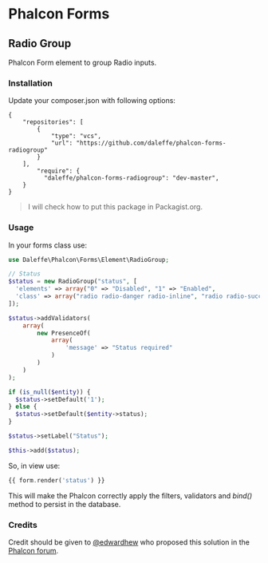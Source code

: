 # Phalcon Forms
## Radio Group
Phalcon Form element to group Radio inputs.

### Installation
Update your composer.json with following options:
```
{
	"repositories": [
		{
			"type": "vcs",
			"url": "https://github.com/daleffe/phalcon-forms-radiogroup"
		}
	],
        "require": {
		  "daleffe/phalcon-forms-radiogroup": "dev-master",
    }
}
```
> I will check how to put this package in Packagist.org.

### Usage
In your forms class use:
``` php
use Daleffe\Phalcon\Forms\Element\RadioGroup;

// Status
$status = new RadioGroup("status", [
  'elements' => array("0" => "Disabled", "1" => "Enabled",
  'class' => array("radio radio-danger radio-inline", "radio radio-success radio-inline")
]);

$status->addValidators(
    array(
        new PresenceOf(
            array(
                'message' => "Status required"
            )
        )
    )
);

if (is_null($entity)) {
  $status->setDefault('1');
} else {
  $status->setDefault($entity->status);
}

$status->setLabel("Status");

$this->add($status);
```

So, in view use:
```php
{{ form.render('status') }}
```

This will make the Phalcon correctly apply the filters, validators and *bind()* method to persist in the database.

### Credits
Credit should be given to [@edwardhew](https://github.com/edwardhew) who proposed this solution in the [Phalcon forum](https://forum.phalconphp.com/discussion/7471/radio-group).
